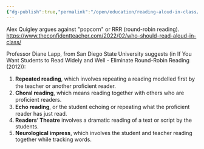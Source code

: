 ```yaml
---
{"dg-publish":true,"permalink":"/open/education/reading-aloud-in-class/","dgHomeLink":true,"dgPassFrontmatter":false,"dgShowBacklinks":false,"dgShowLocalGraph":false,"dgShowInlineTitle":false}
---
```





Alex Quigley argues against "popcorn" or RRR (round-robin reading). https://www.theconfidentteacher.com/2022/02/who-should-read-aloud-in-class/

Professor Diane Lapp, from San Diego State University suggests (in  If You Want Students to Read Widely and Well - Eliminate Round-Robin Reading (2012)):

1.  **Repeated reading**, which involves repeating a reading modelled ﬁrst by the teacher or another proﬁcient reader.
2.  **Choral reading**, which means reading together with others who are proﬁcient readers.
3.  **Echo reading**, or the student echoing or repeating what the proﬁcient reader has just read.
4.  **Readers’ Theatre** involves a dramatic reading of a text or script by the students.
5.  **Neurological impress**, which involves the student and teacher reading together while tracking words.

